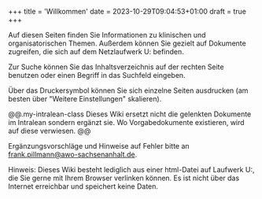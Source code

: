 +++
title = 'Willkommen'
date = 2023-10-29T09:04:53+01:00
draft = true
+++

Auf diesen Seiten finden Sie Informationen zu klinischen und organisatorischen Themen. Außerdem können Sie gezielt auf Dokumente zugreifen, die sich auf dem Netzlaufwerk U: befinden.

Zur Suche können Sie das Inhaltsverzeichnis auf der rechten Seite benutzen oder einen Begriff in das Suchfeld eingeben.

Über das Druckersymbol können Sie sich einzelne Seiten ausdrucken (am besten über "Weitere Einstellungen" skalieren). 

@@.my-intralean-class
Dieses Wiki ersetzt nicht die gelenkten Dokumente im Intralean sondern ergänzt sie. Wo Vorgabedokumente existieren, wird auf diese verwiesen.
@@

Ergänzungsvorschläge und Hinweise auf Fehler bitte an frank.pillmann@awo-sachsenanhalt.de.

Hinweis: Dieses Wiki besteht lediglich aus einer html-Datei auf Laufwerk U:, die Sie gerne mit Ihrem Browser verlinken können. Es ist nicht über das Internet erreichbar und speichert keine Daten.
